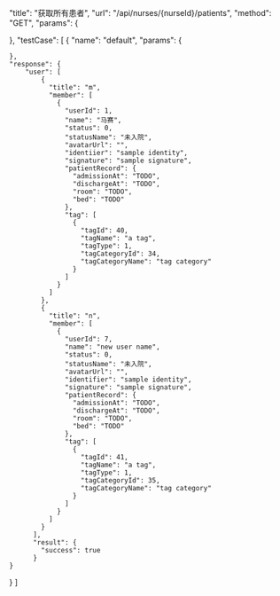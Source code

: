 "title": "获取所有患者",
"url": "/api/nurses/{nurseId}/patients",
"method": "GET",
"params": {

},
"testCase": [
  {
    "name": "default",
    "params": {

    },
    "response": {
        "user": [
            {
              "title": "m",
              "member": [
                {
                  "userId": 1,
                  "name": "马赛",
                  "status": 0,
                  "statusName": "未入院",
                  "avatarUrl": "",
                  "identiier": "sample identity",
                  "signature": "sample signature",
                  "patientRecord": {
                    "admissionAt": "TODO",
                    "dischargeAt": "TODO",
                    "room": "TODO",
                    "bed": "TODO"
                  },
                  "tag": [
                    {
                      "tagId": 40,
                      "tagName": "a tag",
                      "tagType": 1,
                      "tagCategoryId": 34,
                      "tagCategoryName": "tag category"
                    }
                  ]
                }
              ]
            },
            {
              "title": "n",
              "member": [
                {
                  "userId": 7,
                  "name": "new user name",
                  "status": 0,
                  "statusName": "未入院",
                  "avatarUrl": "",
                  "identifier": "sample identity",
                  "signature": "sample signature",
                  "patientRecord": {
                    "admissionAt": "TODO",
                    "dischargeAt": "TODO",
                    "room": "TODO",
                    "bed": "TODO"
                  },
                  "tag": [
                    {
                      "tagId": 41,
                      "tagName": "a tag",
                      "tagType": 1,
                      "tagCategoryId": 35,
                      "tagCategoryName": "tag category"
                    }
                  ]
                }
              ]
            }
          ],
          "result": {
            "success": true
          }
    }
  }
]